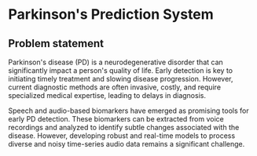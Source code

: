 # Parkinson's Prediction System

## Problem statement
Parkinson's disease (PD) is a neurodegenerative disorder that can significantly impact a person's quality of life. Early detection is key to initiating timely treatment and slowing disease progression. However, current diagnostic methods are often invasive, costly, and require specialized medical expertise, leading to delays in diagnosis.

Speech and audio-based biomarkers have emerged as promising tools for early PD detection. These biomarkers can be extracted from voice recordings and analyzed to identify subtle changes associated with the disease. However, developing robust and real-time models to process diverse and noisy time-series audio data remains a significant challenge.
